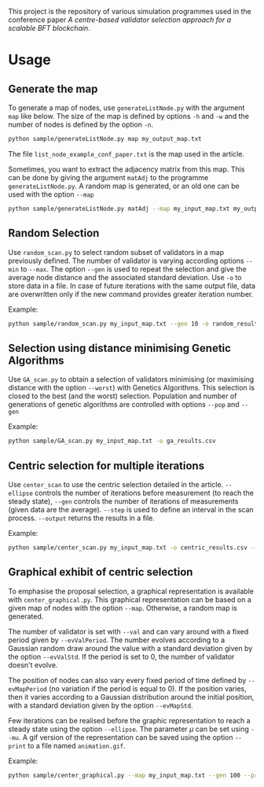 This project is the repository of various simulation programmes used in the conference paper *A centre-based validator selection approach for a scalable BFT blockchain*.

# Usage

## Generate the map
To generate a map of nodes, use `generateListNode.py` with the argument `map` like below. The size of the map is defined by options `-h` and `-w` and the number of nodes is defined by the option `-n`.

```bash
python sample/generateListNode.py map my_output_map.txt
```
The file `list_node_example_conf_paper.txt` is the map used in the article.

Sometimes, you want to extract the adjacency matrix from this map. This can be done by giving the argument `matAdj` to the programme `generateListNode.py`. A random map is generated, or an old one can be used with the option `--map`

```bash
python sample/generateListNode.py matAdj --map my_input_map.txt my_output_matAdj.txt
```

## Random Selection
Use `random_scan.py` to select random subset of validators in a map previously defined. The number of validator is varying according options `--min` to `--max`. The option `--gen` is used to repeat the selection and give the average node distance and the associated standard deviation. Use `-o` to store data in a file. 
In case of future iterations with the same output file, data are overwritten only if the new command provides greater iteration number. 

Example:
```bash
python sample/random_scan.py my_input_map.txt --gen 10 -o random_results.txt
```

## Selection using distance minimising Genetic Algorithms
Use `GA_scan.py` to obtain a selection of validators minimising (or maximising distance with the option `--worst`) with Genetics Algorithms. This selection is closed to the best (and the worst) selection. 
Population and number of generations of genetic algorithms are controlled with options `--pop` and `--gen`

Example:
```bash
python sample/GA_scan.py my_input_map.txt -o ga_results.csv
```

## Centric selection for multiple iterations

Use `center_scan` to use the centric selection detailed in the article. `--ellipse` controls the number of iterations before measurement (to reach the steady state), `--gen` controls the number of iterations of measurements (given data are the average). 
`--step` is used to define an interval in the scan process.
`--output` returns the results in a file.

Example: 
```bash
python sample/center_scan.py my_input_map.txt -o centric_results.csv --gen 10
```

## Graphical exhibit of centric selection 

To emphasise the proposal selection, a graphical representation is available with `center_graphical.py`. This graphical representation can be based on a given map of nodes with the option `--map`. Otherwise, a random map is generated.

The number of validator is set with `--val` and can vary around with a fixed period given by `--evValPeriod`. The number evolves according to a Gaussian random draw around the value with a standard deviation given by the option `--evValStd`. If the period is set to 0, the number of validator doesn't evolve.

The position of nodes can also vary every fixed period of time defined by `--evMapPeriod` (no variation if the period is equal to 0). If the position varies, then it varies according to a Gaussian distribution around the initial position, with a standard deviation given by the option `--evMapStd`.

Few iterations can be realised before the graphic representation to reach a steady state using the option `--ellipse`. The parameter $\mu$ can be set using `--mu`. A gif version of the representation can be saved using the option `--print` to a file named `animation.gif`.

Example:
```bash
python sample/center_graphical.py --map my_input_map.txt --gen 100 --print
```